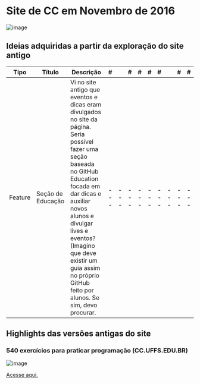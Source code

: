 
# Site de CC em Novembro de 2016
  ![image](https://github.com/lyszt/Estudos-de-caso/assets/116316121/5c431464-07c3-47a6-a78c-519bd9e5cb2f)

## Ideias adquiridas a partir da exploração do site antigo

Tipo | Título | Descrição | # | | # | # |  #| #|  | # | #
--- | --- | --- | --- |--- |--- |--- |--- |--- |--- |--- |---
Feature | Seção de Educação | Vi no site antigo que eventos e dicas eram divulgados no site da página. Seria possível fazer uma seção baseada no GitHub Education focada em dar dicas e auxiliar novos alunos e divulgar lives e eventos? (Imagino que deve existir um guia assim no próprio GitHub feito por alunos. Se sim, devo procurar. | --- |--- |--- |--- |--- |--- |--- |--- |---

## Highlights das versões antigas do site
### 540 exercícios para praticar programação (CC.UFFS.EDU.BR)
![image](https://github.com/lyszt/Estudos-de-caso/assets/116316121/4f4f9e7f-c686-4792-bde7-b78daed7a7f6)

[Acesse aqui.](https://web.archive.org/web/20171201170657/http://cc.uffs.edu.br/index.php/graduacao/clube-de-programacao/96-540-exercicios-para-praticar-programacao)

